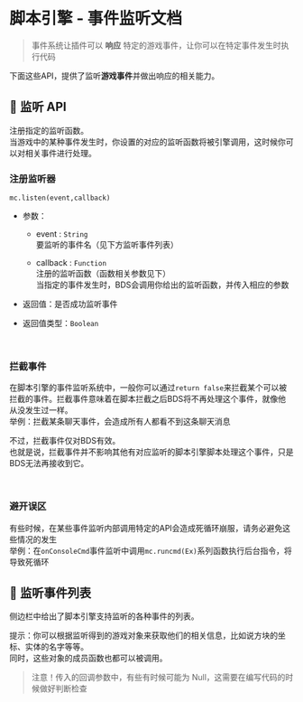 # 脚本引擎 - 事件监听文档

> 事件系统让插件可以 **响应** 特定的游戏事件，让你可以在特定事件发生时执行代码

下面这些API，提供了监听**游戏事件**并做出响应的相关能力。

## 🔔 监听 API

注册指定的监听函数。  
当游戏中的某种事件发生时，你设置的对应的监听函数将被引擎调用，这时候你可以对相关事件进行处理。  

### 注册监听器  

`mc.listen(event,callback)`

- 参数：

  - event : `String`  
    要监听的事件名（见下方监听事件列表）

  - callback : `Function`  
    注册的监听函数（函数相关参数见下）  
    当指定的事件发生时，BDS会调用你给出的监听函数，并传入相应的参数
- 返回值：是否成功监听事件
- 返回值类型：`Boolean` 

<br>

### 拦截事件

在脚本引擎的事件监听系统中，一般你可以通过`return false`来拦截某个可以被拦截的事件。拦截事件意味着在脚本拦截之后BDS将不再处理这个事件，就像他从没发生过一样。  
举例：拦截某条聊天事件，会造成所有人都看不到这条聊天消息

不过，拦截事件仅对BDS有效。  
也就是说，拦截事件并不影响其他有对应监听的脚本引擎脚本处理这个事件，只是BDS无法再接收到它。

<br>

### 避开误区

有些时候，在某些事件监听内部调用特定的API会造成死循环崩服，请务必避免这些情况的发生  
举例：在`onConsoleCmd`事件监听中调用`mc.runcmd(Ex)`系列函数执行后台指令，将导致死循环

## 📜 监听事件列表

侧边栏中给出了脚本引擎支持监听的各种事件的列表。

提示：你可以根据监听得到的游戏对象来获取他们的相关信息，比如说方块的坐标、实体的名字等等。  
同时，这些对象的成员函数也都可以被调用。

> 注意！传入的回调参数中，有些有时候可能为 Null，这需要在编写代码的时候做好判断检查

